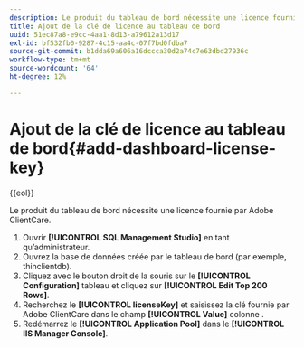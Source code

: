```yaml
---
description: Le produit du tableau de bord nécessite une licence fournie par Adobe ClientCare.
title: Ajout de la clé de licence au tableau de bord
uuid: 51ec87a8-e9cc-4aa1-8d13-a79612a13d17
exl-id: bf532fb0-9287-4c15-aa4c-07f7bd0fdba7
source-git-commit: b1dda69a606a16dccca30d2a74c7e63dbd27936c
workflow-type: tm+mt
source-wordcount: '64'
ht-degree: 12%

---
```


# Ajout de la clé de licence au tableau de bord{#add-dashboard-license-key}

{{eol}}

Le produit du tableau de bord nécessite une licence fournie par Adobe ClientCare.

1. Ouvrir **[!UICONTROL SQL Management Studio]** en tant qu’administrateur.
1. Ouvrez la base de données créée par le tableau de bord (par exemple, thinclientdb).
1. Cliquez avec le bouton droit de la souris sur le **[!UICONTROL Configuration]** tableau et cliquez sur **[!UICONTROL Edit Top 200 Rows]**.
1. Recherchez le **[!UICONTROL licenseKey]** et saisissez la clé fournie par Adobe ClientCare dans le champ **[!UICONTROL Value]** colonne .
1. Redémarrez le **[!UICONTROL Application Pool]** dans le **[!UICONTROL IIS Manager Console]**.

